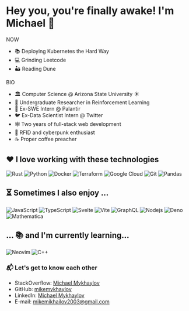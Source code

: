 # Hey you, you're finally awake! I'm Michael 🖖

NOW

- 📚 Deploying Kubernetes the Hard Way
- 💻 Grinding Leetcode
- 🏜️ Reading Dune

BIO

- 🏛️ Computer Science @ Arizona State University ☀️
- 🤖 Undergraduate Researcher in Reinforcement Learning
- 🔮 Ex-SWE Intern @ Palantir
- 🐦 Ex-Data Scientist Intern @ Twitter
- 🕸️ Two years of full-stack web development 
- 📡 RFID and cyberpunk enthusiast
- ☕️ Proper coffee preacher

## ❤️ I love working with these technologies

<p>
<img alt="Rust" src="https://img.shields.io/badge/-Rust-000000?logo=rust&logoColor=white" />
<img alt="Python" src="https://img.shields.io/badge/-Python-3776AB?logo=python&logoColor=white" />
<img alt="Docker" src="https://img.shields.io/badge/-Docker-2496ED?logo=docker&logoColor=white" />
<img alt="Terraform" src="https://img.shields.io/badge/-Terraform-844FBA?logo=terraform&logoColor=white" />
<img alt="Google Cloud" src="https://img.shields.io/badge/-Google_Cloud-4285F4?logo=google-cloud&logoColor=white" />
<img alt="Git" src="https://img.shields.io/badge/-Git-F05032?logo=git&logoColor=white" />
<img alt="Pandas" src="https://img.shields.io/badge/-Pandas-150458?logo=pandas&logoColor=white" />
</p>

## ⏳ Sometimes I also enjoy ...

<p>
<img alt="JavaScript" src="https://img.shields.io/badge/-JavaScript-d9b218?logo=javascript&logoColor=white" /> 
<img alt="TypeScript" src="https://img.shields.io/badge/-TypeScript-3178C6?logo=typescript&logoColor=white" /> 
<img alt="Svelte" src="https://img.shields.io/badge/-Svelte-ff3e00?logo=svelte&logoColor=white" /> 
<img alt="Vite" src="https://img.shields.io/badge/-Vite-646CFF?logo=vite&logoColor=white" /> 
<img alt="GraphQL" src="https://img.shields.io/badge/-GraphQL-E10098?logo=graphql&logoColor=white" />
<img alt="Nodejs" src="https://img.shields.io/badge/-Node.js-43853d?logo=Node.js&logoColor=white" />
<img alt="Deno" src="https://img.shields.io/badge/-Deno-000?logo=deno&logoColor=white" />
<img alt="Mathematica" src="https://img.shields.io/badge/-Mathematica-DD1100?logo=wolframmathematica&logoColor=white" />
</p>

## ... 📚 and I'm currently learning...

<p>
<img alt="Neovim" src="https://img.shields.io/badge/-Neovim-57A143?logo=neovim&logoColor=white" />
<img alt="C++" src="https://img.shields.io/badge/-C++-00599C?logo=cplusplus&logoColor=white" />
</p>

### 📬 Let's get to know each other

- StackOverflow: [Michael Mykhaylov](https://stackoverflow.com/users/12770693/michael-mykhaylov)
- GitHub: [mikemykhaylov](https://github.com/mikemykhaylov)
- LinkedIn: [Michael Mykhaylov](https://www.linkedin.com/in/mikemykhaylov/)
- E-mail: [mikemikhailov2003@gmail.com](mailto:mikemikhailov2003@gmail.com)
